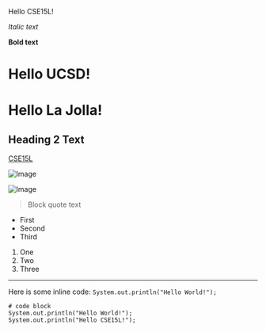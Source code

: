 Hello CSE15L! 

*Italic text*

**Bold text**

# Hello UCSD!

# Hello La Jolla!

## Heading 2 Text

[CSE15L](https://ucsd-cse15l-w22.github.io/)

![Image](https://styles.redditmedia.com/t5_346cl/styles/communityIcon_09sormoxbtu31.png)

![Image](https://is3-ssl.mzstatic.com/image/thumb/Purple18/v4/28/13/02/2813028e-b3b5-8605-e890-10521a6974bf/source/256x256bb.jpg)

> Block quote text

* First 
* Second 
* Third 

1. One
2. Two
3. Three

---

Here is some inline code: `System.out.println("Hello World!");` 

```
# code block
System.out.println("Hello World!");
System.out.println("Hello CSE15L!");
```
